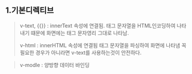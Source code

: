## 1.기본디렉티브

> v-text, {{}} : innerText 속성에 연결됨. 태그 문자열을 HTML인코딩하여 나타내기 떄문에 화면에는 태그 문자영리 그대로 나타남.
>
>v-html : innerHTML 속성에 연결됨 태그 문자열을 파싱하여 화면에 나타냄
>꼭 필요한 경우가 아니라면 v-text를 사용하는것이 안전하다.

>v-modle : 양방향 데이터 바인딩